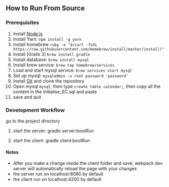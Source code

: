 ## How to Run From Source

### Prerequisites
1. Install [Node.js](https://nodejs.org/en/)
2. Install Yarn: `npm install -g yarn`
3. Install homebrew `ruby -e "$(curl -fsSL https://raw.githubusercontent.com/Homebrew/install/master/install)"`
4. Install [Grails 3] `brew install gradle`
5. Install database: `brew install mysql`
6. Install brew service: `brew tap homebrew/services`
7. Load and start mysql service: `brew services start mysql`
8. Set up mysql: `mysqladmin -u root password 'password'`
9. Install [Git](https://git-scm.com/downloads) and clone the repository
10. Open mysql `mysql`, then type `create table calendar;`, then copy all the content in the initialise_EC.sql and paste
11. save and quit

### Development Workflow
go to the project directory

1. start the server:
gradle server:bootRun

2. start the client:
gradle client:bootRun


#### Notes
* After you make a change inside the client folder and save, webpack dev server will automatically reload the page with your changes
* the server run on localhost:8080 by default
* the client run on localhost:4200 by default
